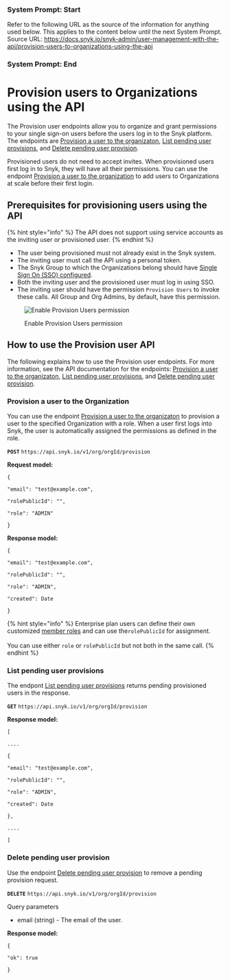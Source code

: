 ### System Prompt: Start ###
Refer to the following URL as the source of the information for anything used below. This applies to the content below until the next System Prompt.
Source URL: https://docs.snyk.io/snyk-admin/user-management-with-the-api/provision-users-to-organizations-using-the-api
### System Prompt: End ###

# Provision users to Organizations using the API

The Provision user endpoints allow you to organize and grant permissions to your single sign-on users before the users log in to the Snyk platform. The endpoints are [Provision a user to the organizaton](../../snyk-api/reference/organizations-v1.md#org-orgid-provision), [List pending user provisions](../../snyk-api/reference/organizations-v1.md#org-orgid-provision-1), and [Delete pending user provision](../../snyk-api/reference/organizations-v1.md#org-orgid-provision-2).

Provisioned users do not need to accept invites. When provisioned users first log in to Snyk, they will have all their permissions. You can use the endpoint [Provision a user to the organization](../../snyk-api/reference/organizations-v1.md#org-orgid-provision) to add users to Organizations at scale before their first login.

## Prerequisites for provisioning users using the API

{% hint style="info" %}
The API does not support using service accounts as the inviting user or provisioned user.
{% endhint %}

* The user being provisioned must not already exist in the Snyk system.
* The inviting user must call the API using a personal token.
* The Snyk Group to which the Organizations belong should have [Single Sign On (SSO) configured](../../enterprise-setup/single-sign-on-sso-for-authentication-to-snyk/).
* Both the inviting user and the provisioned user must log in using SSO.
* The inviting user should have the permission `Provision Users` to invoke these calls. All Group and Org Admins, by default, have this permission.

<figure><img src="../../.gitbook/assets/Screenshot 2022-09-09 at 09.57.17.png" alt="Enable Provision Users permission"><figcaption><p>Enable Provision Users permission</p></figcaption></figure>

## How to use the Provision user API

The following explains how to use the Provision user endpoints. For more information, see the API documentation for the endpoints: [Provision a user to the organizaton](../../snyk-api/reference/organizations-v1.md#org-orgid-provision), [List pending user provisions](../../snyk-api/reference/organizations-v1.md#org-orgid-provision-1), and [Delete pending user provision](../../snyk-api/reference/organizations-v1.md#org-orgid-provision-2).

### Provision a user to the Organization

You can use the endpoint [Provision a user to the organizaton](../../snyk-api/reference/organizations-v1.md#org-orgid-provision) to provision a user to the specified Organization with a role. When a user first logs into Snyk, the user is automatically assigned the permissions as defined in the role.

**`POST`** `https://api.snyk.io/v1/org/orgId/provision`

**Request model:**

`{`

`"email": "test@example.com",`

`"rolePublicId": "",`

`"role": "ADMIN"`

`}`

**Response model:**

`{`

`"email": "test@example.com",`

`"rolePublicId": "",`

`"role": "ADMIN",`

`"created": Date`

`}`

{% hint style="info" %}
Enterprise plan users can define their own customized [member roles](../user-roles/user-role-management.md) and can use the`rolePublicId` for assignment.\
\
You can use either `role` or `rolePublicId` but not both in the same call.
{% endhint %}

### List pending user provisions

The endpont [List pending user provisions](../../snyk-api/reference/organizations-v1.md#org-orgid-provision-1) returns pending provisioned users in the response.

**`GET`** `https://api.snyk.io/v1/org/orgId/provision`

**Response model:**

`[`

`....`

`{`

`"email": "test@example.com",`

`"rolePublicId": "",`

`"role": "ADMIN",`

`"created": Date`

`},`

`....`

`]`

### Delete pending user provision

Use the endpoint [Delete pending user provision](../../snyk-api/reference/organizations-v1.md#org-orgid-provision-2) to remove a pending provision request.

**`DELETE`** `https://api.snyk.io/v1/org/orgId/provision`

Query parameters

* email (string) - The email of the user.

**Response model:**

`{`

`"ok": true`

`}`
